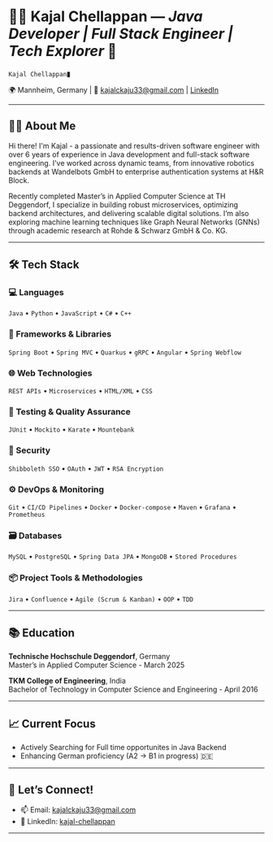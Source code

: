 
# 👩‍💻 Kajal Chellappan — _Java Developer | Full Stack Engineer | Tech Explorer_ 🚀

`Kajal Chellappan`▮

🌍 Mannheim, Germany | 📧 kajalckaju33@gmail.com | [LinkedIn](https://www.linkedin.com/in/kajal-chellappan-8411a1101/)

---

## 🙋‍♀️ About Me

Hi there! I'm Kajal - a passionate and results-driven software engineer with over 6 years of experience in Java development and full-stack software engineering. I've worked across dynamic teams, from innovative robotics backends at Wandelbots GmbH to enterprise authentication systems at H&R Block.

Recently completed Master’s in Applied Computer Science at TH Deggendorf, I specialize in building robust microservices, optimizing backend architectures, and delivering scalable digital solutions. I’m also exploring machine learning techniques like Graph Neural Networks (GNNs) through academic research at Rohde & Schwarz GmbH & Co. KG.

---

## 🛠 Tech Stack

### 💻 Languages
`Java` • `Python` • `JavaScript` • `C#` • `C++`

### 🔧 Frameworks & Libraries
`Spring Boot` • `Spring MVC` • `Quarkus` • `gRPC` • `Angular` • `Spring Webflow`

### 🌐 Web Technologies
`REST APIs` • `Microservices` • `HTML/XML` • `CSS`

### 🧪 Testing & Quality Assurance
`JUnit` • `Mockito` • `Karate` • `Mountebank`

### 🔐 Security
`Shibboleth SSO` • `OAuth` • `JWT` • `RSA Encryption`

### ⚙️ DevOps & Monitoring
`Git` • `CI/CD Pipelines` • `Docker` • `Docker-compose` • `Maven` • `Grafana` • `Prometheus`

### 🗃 Databases
`MySQL` • `PostgreSQL` • `Spring Data JPA` • `MongoDB` • `Stored Procedures`

### 📦 Project Tools & Methodologies
`Jira` • `Confluence` • `Agile (Scrum & Kanban)` • `OOP` • `TDD`

---

## 📚 Education

**Technische Hochschule Deggendorf**, Germany  
Master’s in Applied Computer Science - March 2025

**TKM College of Engineering**, India  
Bachelor of Technology in Computer Science and Engineering - April 2016

---

## 📈 Current Focus

- Actively Searching for Full time opportunites in Java Backend
- Enhancing German proficiency (A2 → B1 in progress) 🇩🇪

---

## 💬 Let’s Connect!

- 📫 Email: kajalckaju33@gmail.com  
- 💼 LinkedIn: [kajal-chellappan](https://www.linkedin.com/in/kajal-chellappan-8411a1101/)

---

